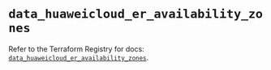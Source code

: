 # `data_huaweicloud_er_availability_zones`

Refer to the Terraform Registry for docs: [`data_huaweicloud_er_availability_zones`](https://registry.terraform.io/providers/huaweicloud/huaweicloud/1.71.1/docs/data-sources/er_availability_zones).
